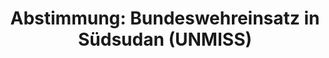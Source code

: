 ---
abstimmung:
  abstimmung: 1
  bundestagssitzung: 136
  legislaturperiode: 18
categories:
- Bundeswehr
- Ausland
data:
- title: Abstimmungsergebnis 20151112_1-data.pdf
  url: /res/abstimmungsliste/20151112_1-data.pdf
- title: Abstimmungsergebnis 20151112_1_xls-data.csv
  url: /res/abstimmungsliste/analyses/20151112_1_xls-data.csv
documents:
- local: /res/abstimmungsdaten/018-136-01/1806504.pdf
  title: Drucksache 18/06504.pdf
  url: http://dip21.bundestag.de/dip21/btd/18/065/1806504.pdf
- local: /res/abstimmungsdaten/018-136-01/1806638.pdf
  title: Drucksache 18/06638.pdf
  url: http://dip21.bundestag.de/dip21/btd/18/066/1806638.pdf
ergebnis:
  cdu/csu:
    enthaltung: 0
    gesamt: 310
    ja: 286
    nein: 0
    nichtabgegeben: 24
    ungueltig: 0
  die.linke:
    enthaltung: 0
    gesamt: 64
    ja: 0
    nein: 57
    nichtabgegeben: 7
    ungueltig: 0
  file: 20151112_1_xls-data.csv
  gruenen:
    enthaltung: 0
    gesamt: 63
    ja: 58
    nein: 0
    nichtabgegeben: 5
    ungueltig: 0
  spd:
    enthaltung: 2
    gesamt: 193
    ja: 173
    nein: 1
    nichtabgegeben: 17
    ungueltig: 0
layout: abstimmung
links:
- title: https://www.bundestag.de/parlament/plenum/abstimmung/abstimmung?id=372
  url: https://www.bundestag.de/parlament/plenum/abstimmung/abstimmung?id=372
- title: http://www.abgeordnetenwatch.de/verlaengerung_des_bundeswehreinsatzes_im_suedsudan_unmiss-1105-774.html
  url: http://www.abgeordnetenwatch.de/verlaengerung_des_bundeswehreinsatzes_im_suedsudan_unmiss-1105-774.html
preview: "Deutscher Bundestag\n\n136. Sitzung des Deutschen Bundestages\nam Donnerstag,\
  \ 12.November 2015\n\nEndg\xFCltiges Ergebnis der Namentlichen Abstimmung Nr. 1\n\
  \nBeschlussempfehlung des Ausw\xE4rtigen Ausschusses (3. Ausschuss) zu dem Antrag\
  \ der\nBundesregierung\nFortsetzung der Beteiligung bewaffneter deutscher Streitkr\xE4\
  fte an der von den Vereinten\nNationen gef\xFChrten Friedensmission in S\xFCdsudan\
  \ (UNMISS) auf Grundlage der Resolution\n1996 (2011) des Sicherheitsrates der Vereinten\
  \ Nationen vom 8. Juli 2011 und\nFolgeresolutionen, zuletzt 2241 (2015) vom 9. Oktober\
  \ 2015\nDrs. 18/6504 und 18/6638\n\nAbgegebene Stimmen insgesamt:\n\n577\n\nNicht\
  \ abgegebene Stimmen:\nJa-Stimmen:\n\n53\n517\n\nNein-Stimmen:\n\n58\n\nEnthaltungen:\n\
  \n2\n\nUng\xFCltige:\n\n0\n\nBerlin, den 12.11.2015\n\nBeginn: 19:56\nEnde: 19:58\n"
tags:
- "S\xFCdsudan"
- UNMISS
- UN
title: "Abstimmung: Bundeswehreinsatz in S\xFCdsudan (UNMISS)"
---